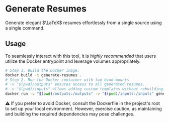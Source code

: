 # Generate Resumes 

Generate elegant $\LaTeX$ resumes effortlessly from a single source using a single command.

## Usage

To seamlessly interact with this tool, it is *highly recommended* that users utilize the Docker entrypoint and leverage volumes appropriately.

```bash
# Step 1. Build the Docker image.
docker build -t generate-resumes .
# Step 2. Run the Docker container with two bind mounts.
# -v "$(pwd)/outputs" ensures access to all generated resumes.
# -v "$(pwd)/inputs" allows adding custom templates without rebuilding. Place your custom config files here.
docker run -v "$(pwd)/outputs:/outputs" -v "$(pwd)/inputs:/inputs" generate-resumes inputs/example.toml -o /outputs
```

:warning: If you prefer to avoid Docker, consult the Dockerfile in the project's root to set up your local environment. However, exercise caution, as maintaining and building the required dependencies may pose challenges.
